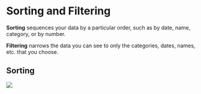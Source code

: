 # Sorting and Filtering

**Sorting** sequences your data by a particular order, such as by date, name, category, or by number. 

**Filtering** narrows the data you can see to only the categories, dates, names, etc. that you choose. 

## Sorting



![][1]

[1]: images/5-sorting-and-filtering/sorting.png